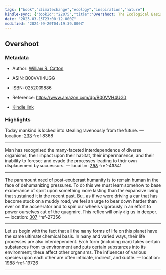 ```yaml
---
tags: ["book","climatechange","ecology","inspiration","nature"]
kindle-sync: {"bookId":"22075","title":"Overshoot: The Ecological Basis of Revolutionary Change","author":"William R. Catton","asin":"B00VVH4UGG","lastAnnotatedDate":"2023-03-07","bookImageUrl":"https://m.media-amazon.com/images/I/51geicggF5L._SY160.jpg","highlightsCount":4}
date: "2023-03-13T23:00:12.000Z"
modified: "2024-09-20T04:19:39.000Z"
---
```

## Overshoot
### Metadata

* Author: [William R. Catton](https://www.amazon.comundefined)

* ASIN: B00VVH4UGG

* ISBN: 0252009886

* Reference: <https://www.amazon.com/dp/B00VVH4UGG>

* [Kindle link](kindle://book?action=open&asin=B00VVH4UGG)

### Highlights

Today mankind is locked into stealing ravenously from the future. — location: [233](kindle://book?action=open&asin=B00VVH4UGG&location=233) ^ref-8368

---

Man has recognized the many-faceted interdependence of diverse organisms, their impact upon their habitat, their impermanence, and their inability to foresee and evade the processes leading to their own displacement by successors. — location: [298](kindle://book?action=open&asin=B00VVH4UGG&location=298) ^ref-45341

---

The paramount need of post-exuberant humanity is to remain human in the face of dehumanizing pressures. To do this we must learn somehow to base exuberance of spirit upon something more lasting than the expansive living that sustained it in the recent past. But, as if we were driving a car that has become stuck on a muddy road, we feel an urge to bear down harder than ever on the accelerator and to spin our wheels vigorously in an effort to power ourselves out of the quagmire. This reflex will only dig us in deeper. — location: [307](kindle://book?action=open&asin=B00VVH4UGG&location=307) ^ref-27356

---

Let us begin with the fact that all the many forms of life on this planet have the same ultimate chemical basis. In many and varied ways, their life processes are also interdependent. Each form (including man) takes certain substances from its environment and puts certain substances into its environment; these affect other organisms. The influences of various species upon each other are often intricate, indirect, and subtle. — location: [1988](kindle://book?action=open&asin=B00VVH4UGG&location=1988) ^ref-19726

---
